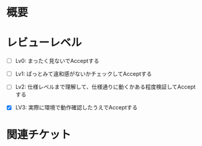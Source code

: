 # 概要


# レビューレベル
-[ ]  Lv0: まったく見ないでAcceptする
-[ ]  Lv1: ぱっとみて違和感がないかチェックしてAcceptする
-[ ] Lv2: 仕様レベルまで理解して、仕様通りに動くかある程度検証してAcceptする
-[x] LV3: 実際に環境で動作確認したうえでAcceptする


# 関連チケット

